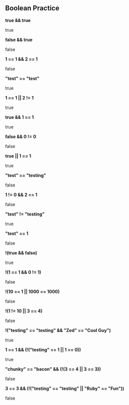 ## Boolean Practice


**true && true**

true


**false && true**

false

**1 == 1 && 2 == 1**

false


**"test" == "test"**

true


**1 == 1 || 2 != 1**

true


**true && 1 == 1**

true


**false && 0 != 0**

false


**true || 1 == 1**

true


**"test" == "testing"**

false


**1 != 0 && 2 == 1**

false


**"test" != "testing"**

true


**"test" == 1**

false


**!(true && false)**

true


**!(1 == 1 && 0 != 1)**

false


**!(10 == 1 || 1000 == 1000)**

false


**!(1 != 10 || 3 == 4)**

false


**!("testing" == "testing" && "Zed" == "Cool Guy")**

true


**1 == 1 && (!("testing" == 1 || 1 == 0))**

true


**"chunky" == "bacon" && (!(3 == 4 || 3 == 3))**

false


**3 == 3 && (!("testing" == "testing" || "Ruby" == "Fun"))**

false

